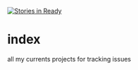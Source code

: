 [![Stories in Ready](https://badge.waffle.io/jeblister/index.png?label=ready&title=Ready)](https://waffle.io/jeblister/index)
# index
all my currents projects for tracking issues
